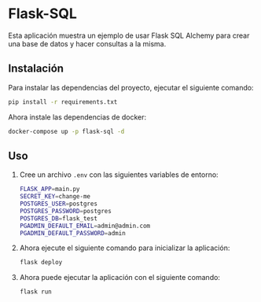 # Flask-SQL

Esta aplicación muestra un ejemplo de usar Flask SQL Alchemy para crear una base de datos y hacer consultas a la misma.

## Instalación

Para instalar las dependencias del proyecto, ejecutar el siguiente comando:

```bash
pip install -r requirements.txt
```

Ahora instale las dependencias de docker:

```bash
docker-compose up -p flask-sql -d
```

## Uso

1. Cree un archivo `.env` con las siguientes variables de entorno:

    ```bash
    FLASK_APP=main.py
    SECRET_KEY=change-me
    POSTGRES_USER=postgres
    POSTGRES_PASSWORD=postgres
    POSTGRES_DB=flask_test
    PGADMIN_DEFAULT_EMAIL=admin@admin.com
    PGADMIN_DEFAULT_PASSWORD=admin
    ```

2. Ahora ejecute el siguiente comando para inicializar la aplicación:

    ```bash
    flask deploy
    ```

3. Ahora puede ejecutar la aplicación con el siguiente comando:

    ```bash
    flask run
    ```



